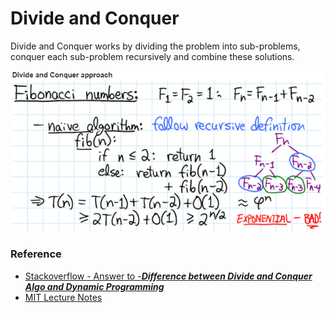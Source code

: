 # Divide and Conquer

Divide and Conquer works by dividing the problem into sub-problems, conquer each sub-problem recursively and combine these solutions.

![Figure 1](Divide_And_Conquer.PNG)

### Reference
- [Stackoverflow - Answer to -___Difference between Divide and Conquer Algo and Dynamic Programming___](https://stackoverflow.com/a/13538715)
- [MIT Lecture Notes](http://courses.csail.mit.edu/6.006/spring08/notes/lecture19.pdf)


